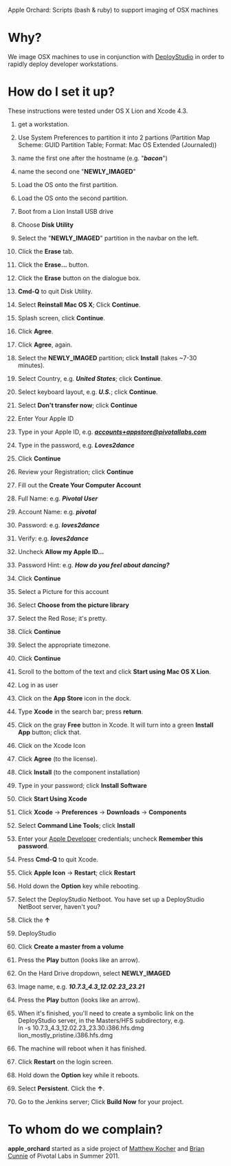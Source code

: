 Apple Orchard: Scripts (bash & ruby) to support imaging of OSX machines

# Why?
We image OSX machines to use in conjunction with
[DeployStudio](http://www.deploystudio.com) in order to rapidly deploy developer
workstations.

# How do I set it up?
These instructions were tested under OS X Lion and Xcode 4.3.

 1. get a workstation.
 1. Use System Preferences to partition it into 2 partions (Partition Map Scheme: GUID Partition Table; Format: Mac OS Extended (Journaled))
 1. name the first one after the hostname (e.g. "**_bacon_**")
 1. name the second one "**NEWLY_IMAGED**"
 1. Load the OS onto the first partition.
 1. Load the OS onto the second partition.
 1. Boot from a Lion Install USB drive
 1. Choose **Disk Utility**
 1. Select the "**NEWLY_IMAGED**" partition in the navbar on the left.
 1. Click the **Erase** tab.
 1. Click the **Erase...** button.
 1. Click the **Erase** button on the dialogue box.
 1. **Cmd-Q** to quit Disk Utility.
 
 1. Select **Reinstall Mac OS X**; Click **Continue**.
 1. Splash screen, click **Continue**.
 1. Click **Agree**.
 1. Click **Agree**, again.
 1. Select the **NEWLY_IMAGED** partition; click **Install** (takes ~7-30 minutes).
 1. Select Country, e.g. ***United States***; click **Continue**.
 1. Select keyboard layout, e.g. ***U.S.***; click **Continue**.
 1. Select **Don't transfer now**; click **Continue**
 
 1. Enter Your Apple ID
  1. Type in your Apple ID, e.g. ***accounts+appstore@pivotallabs.com***
  1. Type in the password, e.g. ***Loves2dance***
  1. Click **Continue**
  1. Review your Registration; click **Continue**
 
 1. Fill out the **Create Your Computer Account**
  1. Full Name: e.g. ***Pivotal User***
  1. Account Name:  e.g. ***pivotal***
  1. Password:  e.g. ***loves2dance***
  1. Verify:  e.g. ***loves2dance***
  1. Uncheck **Allow my Apple ID...**
  1. Password Hint: e.g. ***How do you feel about dancing?***
  1. Click **Continue**
  
 1. Select a Picture for this account
  1. Select **Choose from the picture library**
  1. Select the Red Rose; it's pretty.
  1. Click **Continue**
  1. Select the appropriate timezone.
  1. Click **Continue**
  1. Scroll to the bottom of the text and click **Start using Mac OS X Lion**.
 
 1. Log in as user
 1. Click on the **App Store** icon in the dock.
 1. Type **Xcode** in the search bar; press **return**.
 1. Click on the gray **Free** button in Xcode.  It will turn into a green **Install App** button; click that.
 1. Click on the Xcode Icon
 1. Click **Agree** (to the license).
 1. Click **Install** (to the component installation)
 1. Type in your password; click **Install Software**
 1. Click **Start Using Xcode**
 1. Click **Xcode** &rarr; **Preferences** &rarr; **Downloads** &rarr; **Components**
 1. Select **Command Line Tools**; click **Install**
 1. Enter your [Apple Developer](https://developer.apple.com/) credentials; uncheck **Remember this password**.
 1. Press **Cmd-Q** to quit Xcode.

 1. Click **Apple Icon** &rarr; **Restart**; click **Restart**
 1. Hold down the **Option** key while rebooting.
 1. Select the DeployStudio Netboot.  You have set up a DeployStudio NetBoot server, haven't you?
 1. Click the **&uarr;**

 1. DeployStudio
  1. Click **Create a master from a volume**
  1. Press the **Play** button (looks like an arrow).
  1. On the Hard Drive dropdown, select **NEWLY_IMAGED**
  1. Image name, e.g. ***10.7.3_4.3_12.02.23_23.21***
  1. Press the **Play** button (looks like an arrow).
  1. When it's finished, you'll need to create a symbolic link on the DeployStudio server, in the Masters/HFS subdirectory, e.g.<br />ln -s 10.7.3&#95;4.3&#95;12.02.23&#95;23.30.i386.hfs.dmg lion&#95;mostly&#95;pristine.i386.hfs.dmg
  1. The machine will reboot when it has finished.
 1. Click **Restart** on the login screen.
 1. Hold down the **Option** key while it reboots.
 1. Select **Persistent**. Click the **&uarr;**.
 1. Go to the Jenkins server; Click **Build Now** for your project.

	

# To whom do we complain?
**apple_orchard** started as a side project of [Matthew
Kocher](https://github.com/mkocher) and [Brian
Cunnie](https://github.com/briancunnie) of Pivotal Labs in Summer 2011.
